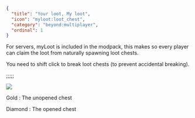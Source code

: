 ```json
{
  "title": "Your loot, My loot",
  "icon": "myloot:loot_chest",
  "category": "beyond:multiplayer",
  "ordinal": 1
}
```

For servers, myLoot is included in the modpack, this makes so every player can claim the loot from naturally spawning loot chests. 


You need to shift click to break loot chests (to prevent accidental breaking).

;;;;;

![](beyond:textures/lavender/chest.png,fit)


Gold : The unopened chest 

Diamond : The opened chest